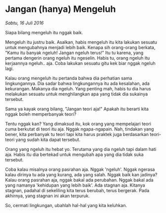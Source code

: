 # Jangan (hanya) Mengeluh

_Sabtu, 16 Juli 2016_

Siapa bilang mengeluh itu nggak baik.

Mengeluh itu justru baik. Asalkan, habis mengeluh itu kita lakukan sesuatu untuk mengubahnya menjadi lebih baik. Kenapa sih orang-orang berkata, "Kamu itu banyak ngeluh! Jangan ngeluh terus!" Itu tu karena, yang pertama dengerin orang ngeluh itu ngeselin. Habis tu, orang ngeluh itu kerjaannya ngeluh.. aja. Coba lakukan sesuatu gitu kek biar nggak ngeluh lagi.

Kalau orang mengeluh itu pertanda bahwa dia perhatian sama lingkungannya. Dia sadar bahwa lingkungannya itu ada kesalahan, ada kekurangan. Makanya dia ngeluh. Yang penting mah, habis tu dia harus melakukan sesuatu untuk menghilangkan apa yang tidak dia sukainya tersebut.

Sama ya kayak orang bilang, "Jangan teori aja!" Apakah itu berarti kita nggak boleh memperbanyak teori?

Tentu nggak kan? Yang dimaksud itu, kok orang yang mempelajari teori cuma berkutat di teori itu aja. Nggak ngapa-ngapain. Nah, tindakan yang bener, kita perbanyak tu teori tapi kita harus praktek juga berdasarkan teori-teori yang sudah kita dapat tersebut.

Orang yang ngeluh itu hebat yo. Terutama yang dia ngeluh tapi dalam hati aja. Habis itu dia bertekad untuk mengubah apa yang dia tidak suka tersebut.

Coba kalau misalnya orang pasrahan aja. Nggak 'ngeluh'. Nggak ngerasa kalau dirinya tu ada yang kurang, ada yang salah. Nggak baik kan jadinya? Kalau orang pasrahan aja, nggak bakal ada perubahan. Nggak bakal ada yang namanya 'kehidupan yang lebih baik'. Ada stagnan aja. Kitanya stagnan, padahal di sekeliling kita terus berubah, terus bergerak. Pada akhirnya, yang stagnan ini akan terpuruk.

So, cermati lingkungan, ubahlah hal-hal yang kita keluhkan.